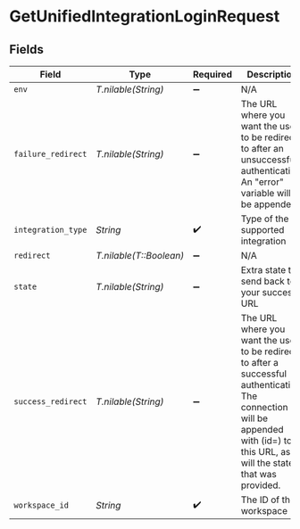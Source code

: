 # GetUnifiedIntegrationLoginRequest


## Fields

| Field                                                                                                                                                                                               | Type                                                                                                                                                                                                | Required                                                                                                                                                                                            | Description                                                                                                                                                                                         |
| --------------------------------------------------------------------------------------------------------------------------------------------------------------------------------------------------- | --------------------------------------------------------------------------------------------------------------------------------------------------------------------------------------------------- | --------------------------------------------------------------------------------------------------------------------------------------------------------------------------------------------------- | --------------------------------------------------------------------------------------------------------------------------------------------------------------------------------------------------- |
| `env`                                                                                                                                                                                               | *T.nilable(String)*                                                                                                                                                                                 | :heavy_minus_sign:                                                                                                                                                                                  | N/A                                                                                                                                                                                                 |
| `failure_redirect`                                                                                                                                                                                  | *T.nilable(String)*                                                                                                                                                                                 | :heavy_minus_sign:                                                                                                                                                                                  | The URL where you want the user to be redirect to after an unsuccessful authentication. An "error" variable will be appended.                                                                       |
| `integration_type`                                                                                                                                                                                  | *String*                                                                                                                                                                                            | :heavy_check_mark:                                                                                                                                                                                  | Type of the supported integration                                                                                                                                                                   |
| `redirect`                                                                                                                                                                                          | *T.nilable(T::Boolean)*                                                                                                                                                                             | :heavy_minus_sign:                                                                                                                                                                                  | N/A                                                                                                                                                                                                 |
| `state`                                                                                                                                                                                             | *T.nilable(String)*                                                                                                                                                                                 | :heavy_minus_sign:                                                                                                                                                                                  | Extra state to send back to your success URL                                                                                                                                                        |
| `success_redirect`                                                                                                                                                                                  | *T.nilable(String)*                                                                                                                                                                                 | :heavy_minus_sign:                                                                                                                                                                                  | The URL where you want the user to be redirect to after a successful authentication.  The connection ID will be appended with (id=<connectionId>) to this URL, as will the state that was provided. |
| `workspace_id`                                                                                                                                                                                      | *String*                                                                                                                                                                                            | :heavy_check_mark:                                                                                                                                                                                  | The ID of the workspace                                                                                                                                                                             |